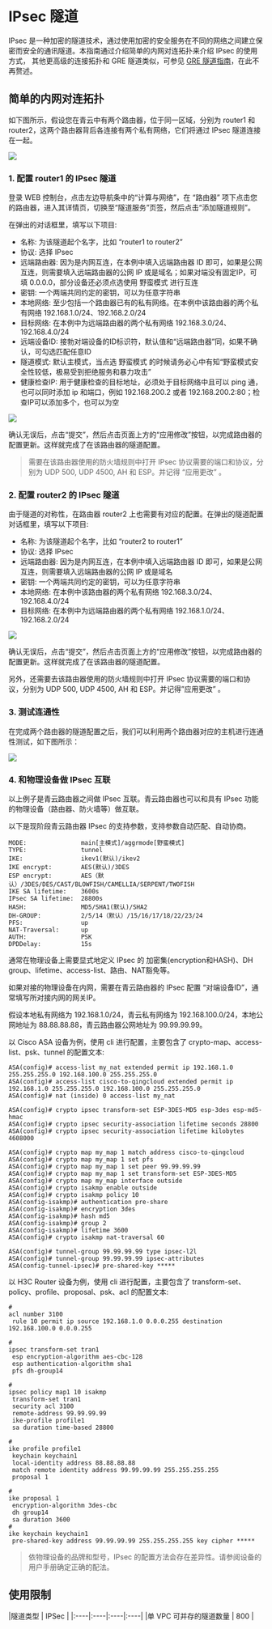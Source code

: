 ---
---

# IPsec 隧道

IPsec 是一种加密的隧道技术，通过使用加密的安全服务在不同的网络之间建立保密而安全的通讯隧道。本指南通过介绍简单的内网对连拓扑来介绍 IPsec 的使用方式， 其他更高级的连接拓扑和 GRE 隧道类似，可参见 [GRE 隧道指南](gre.html#guide-gre)，在此不再赘述。

## 简单的内网对连拓扑

如下图所示，假设您在青云中有两个路由器，位于同一区域，分别为 router1 和 router2，这两个路由器背后各连接有两个私有网络，它们将通过 IPsec 隧道连接在一起。

![](_images/ipsec-tunnel.png)

### 1. 配置 router1 的 IPsec 隧道

登录 WEB 控制台，点击左边导航条中的“计算与网络”，在 “路由器” 项下点击您的路由器，进入其详情页，切换至“隧道服务”页签，然后点击“添加隧道规则”。

在弹出的对话框里，填写以下项目:

* 名称: 为该隧道起个名字，比如 “router1 to router2”
* 协议: 选择 IPsec
* 远端路由器: 因为是内网互连，在本例中填入远端路由器 ID 即可，如果是公网互连，则需要填入远端路由器的公网 IP 或是域名；如果对端没有固定IP，可填 0.0.0.0，部分设备还必须点选使用 野蛮模式 进行互连
* 密钥: 一个两端共同约定的密钥，可以为任意字符串
* 本地网络: 至少包括一个路由器已有的私有网络。在本例中该路由器的两个私有网络 192.168.1.0/24、192.168.2.0/24
* 目标网络: 在本例中为远端路由器的两个私有网络 192.168.3.0/24、192.168.4.0/24
* 远端设备ID: 接勃对端设备的ID标识符，默认值和“远端路由器”同，如果不确认，可勾选匹配任意ID
* 隧道模式: 默认主模式，当点选 野蛮模式 的时候请务必心中有知“野蛮模式安全性较低，极易受到拒绝服务和暴力攻击”
* 健康检查IP: 用于健康检查的目标地址，必须处于目标网络中且可以 ping 通，也可以同时添加 ip 和端口，例如 192.168.200.2 或者 192.168.200.2:80；检查IP可以添加多个，也可以为空

![](_images/ipsec-r1-r2.png)

确认无误后，点击“提交”，然后点击页面上方的“应用修改”按钮，以完成路由器的配置更新。这样就完成了在该路由器的隧道配置。

> 需要在该路由器使用的防火墙规则中打开 IPsec 协议需要的端口和协议，分别为 UDP 500, UDP 4500, AH 和 ESP。并记得 “应用更改” 。

### 2. 配置 router2 的 IPsec 隧道

由于隧道的对称性，在路由器 router2 上也需要有对应的配置。在弹出的隧道配置对话框里，填写以下项目:

* 名称: 为该隧道起个名字，比如 “router2 to router1”
* 协议: 选择 IPsec
* 远端路由器: 因为是内网互连，在本例中填入远端路由器 ID 即可，如果是公网互连，则需要填入远端路由器的公网 IP 或是域名
* 密钥: 一个两端共同约定的密钥，可以为任意字符串
* 本地网络: 在本例中该路由器的两个私有网络 192.168.3.0/24、192.168.4.0/24
* 目标网络: 在本例中为远端路由器的两个私有网络 192.168.1.0/24、192.168.2.0/24

![](_images/ipsec-r2-r1.png)

确认无误后，点击“提交”，然后点击页面上方的“应用修改”按钮，以完成路由器的配置更新。这样就完成了在该路由器的隧道配置。

另外，还需要去该路由器使用的防火墙规则中打开 IPsec 协议需要的端口和协议，分别为 UDP 500, UDP 4500, AH 和 ESP。并记得”应用更改” 。

### 3. 测试连通性

在完成两个路由器的隧道配置之后，我们可以利用两个路由器对应的主机进行连通性测试，如下图所示：

![](_images/ipsec-r1-r2-ping.png)

### 4. 和物理设备做 IPsec 互联

以上例子是青云路由器之间做 IPsec 互联。青云路由器也可以和具有 IPsec 功能的物理设备（路由器、防火墙等）做互联。

以下是现阶段青云路由器 IPsec 的支持参数，支持参数自动匹配、自动协商。

```
MODE:               main[主模式]/aggrmode[野蛮模式]
TYPE:               tunnel
IKE:                ikev1(默认)/ikev2
IKE encrypt:        AES(默认)/3DES
ESP encrypt:        AES（默认）/3DES/DES/CAST/BLOWFISH/CAMELLIA/SERPENT/TWOFISH
IKE SA lifetime:    3600s
IPsec SA lifetime:  28800s
HASH:               MD5/SHA1(默认)/SHA2
DH-GROUP:           2/5/14（默认）/15/16/17/18/22/23/24
PFS:                up
NAT-Traversal:      up
AUTH:               PSK
DPDDelay:           15s
```

通常在物理设备上需要显式地定义 IPsec 的 加密集(encryption和HASH)、DH group、lifetime、access-list、路由、NAT豁免等。

如果对接的物理设备在内网，需要在青云路由器的 IPsec 配置 “对端设备ID”，通常填写所对接内网的网关IP。

假设本地私有网络为 192.168.1.0/24，青云私有网络为 192.168.100.0/24，本地公网地址为 88.88.88.88，青云路由器公网地址为 99.99.99.99。

以 Cisco ASA 设备为例，使用 cli 进行配置，主要包含了 crypto-map、access-list、psk、tunnel 的配置文本:

```
ASA(config)# access-list my_nat extended permit ip 192.168.1.0 255.255.255.0 192.168.100.0 255.255.255.0
ASA(config)# access-list cisco-to-qingcloud extended permit ip 192.168.1.0 255.255.255.0 192.168.100.0 255.255.255.0
ASA(config)# nat (inside) 0 access-list my_nat

ASA(config)# crypto ipsec transform-set ESP-3DES-MD5 esp-3des esp-md5-hmac
ASA(config)# crypto ipsec security-association lifetime seconds 28800
ASA(config)# crypto ipsec security-association lifetime kilobytes 4608000

ASA(config)# crypto map my_map 1 match address cisco-to-qingcloud
ASA(config)# crypto map my_map 1 set pfs
ASA(config)# crypto map my_map 1 set peer 99.99.99.99
ASA(config)# crypto map my_map 1 set transform-set ESP-3DES-MD5
ASA(config)# crypto map my_map interface outside
ASA(config)# crypto isakmp enable outside
ASA(config)# crypto isakmp policy 10
ASA(config-isakmp)# authentication pre-share
ASA(config-isakmp)# encryption 3des
ASA(config-isakmp)# hash md5
ASA(config-isakmp)# group 2
ASA(config-isakmp)# lifetime 3600
ASA(config)# crypto isakmp nat-traversal 60

ASA(config)# tunnel-group 99.99.99.99 type ipsec-l2l
ASA(config)# tunnel-group 99.99.99.99 ipsec-attributes
ASA(config-tunnel-ipsec)# pre-shared-key *****
```

以 H3C Router 设备为例，使用 cli 进行配置，主要包含了 transform-set、policy、profile、proposal、psk、acl 的配置文本:

```
#
acl number 3100
 rule 10 permit ip source 192.168.1.0 0.0.0.255 destination 192.168.100.0 0.0.0.255

#
ipsec transform-set tran1
 esp encryption-algorithm aes-cbc-128
 esp authentication-algorithm sha1
 pfs dh-group14

#
ipsec policy map1 10 isakmp
 transform-set tran1
 security acl 3100
 remote-address 99.99.99.99
 ike-profile profile1
 sa duration time-based 28800

#
ike profile profile1
 keychain keychain1
 local-identity address 88.88.88.88
 match remote identity address 99.99.99.99 255.255.255.255
 proposal 1

#
ike proposal 1
 encryption-algorithm 3des-cbc
 dh group14
 sa duration 3600
#
ike keychain keychain1
 pre-shared-key address 99.99.99.99 255.255.255.255 key cipher *****
```

> 依物理设备的品牌和型号，IPsec 的配置方法会存在差异性。请参阅设备的用户手册确定正确的配法。


## 使用限制


|隧道类型    | IPSec    |
|:----|:----|:----|:----|
|单 VPC 可并存的隧道数量   | 800    |